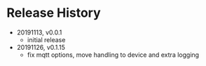 # Release History

* 20191113, v0.0.1
	* initial release
* 20191126, v0.1.15
	* fix mqtt options, move handling to device and extra logging
